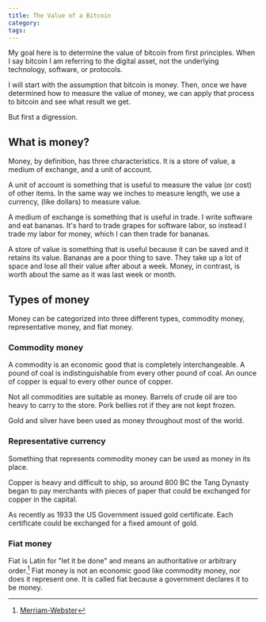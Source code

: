 ```yaml
---
title: The Value of a Bitcoin
category:
tags:
---
```


My goal here is to determine the value of bitcoin from first principles.
When I say bitcoin I am referring to the digital asset, not the underlying
technology, software, or protocols.

I will start with the assumption that bitcoin is money. Then, once we have
determined how to measure the value of money, we can apply that process to
bitcoin and see what result we get.

But first a digression.

## What is money?

Money, by definition, has three characteristics. It is a store of value,
a medium of exchange, and a unit of account.

A unit of account is something that is useful to measure the value (or
cost) of other items. In the same way we inches to measure length, we use
a currency, (like dollars) to measure value.

A medium of exchange is something that is useful in trade. I write
software and eat bananas. It's hard to trade grapes for software labor, so
instead I trade my labor for money, which I can then trade for bananas.

A store of value is something that is useful because it can be saved and
it retains its value. Bananas are a poor thing to save. They take up a lot
of space and lose all their value after about a week. Money, in contrast,
is worth about the same as it was last week or month.

## Types of money

Money can be categorized into three different types, commodity money,
representative money, and fiat money.

### Commodity money

A commodity is an economic good that is completely interchangeable.
A pound of coal is indistinguishable from every other pound of coal. An
ounce of copper is equal to every other ounce of copper.

Not all commodities are suitable as money. Barrels of crude oil are too
heavy to carry to the store. Pork bellies rot if they are not kept frozen.

Gold and silver have been used as money throughout most of the world.

### Representative currency

Something that represents commodity money can be used as money in its
place.

Copper is heavy and difficult to ship, so around 800 BC the Tang Dynasty
began to pay merchants with pieces of paper that could be exchanged for
copper in the capital.

As recently as 1933 the US Government issued gold certificate. Each
certificate could be exchanged for a fixed amount of gold.

### Fiat money

Fiat is Latin for "let it be done" and means an authoritative or arbitrary
order.[^fiat-definition] Fiat money is not an economic good like commodity
money, nor does it represent one. It is called fiat because a government
declares it to be money.



[^fiat-definition]: [Merriam-Webster](https://www.merriam-webster.com/dictionary/fiat)
